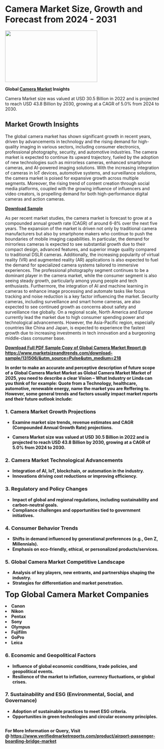 <H1>Camera Market Size, Growth and Forecast from 2024 - 2031</H1><img class="aligncenter size-medium wp-image-584254" src="https://thirdeyenews.in/wp-content/uploads/2024/09/Global-Market-Research-300x168.jpeg" alt="" width="300" height="168" /><p><strong>Global&nbsp;<a href="https://www.marketsizeandtrends.com/download-sample/131506/&amp;utm_source=Pulse&amp;utm_medium=218">Camera Market</a> Insights</strong></p><p>Camera Market size was valued at USD 30.5 Billion in 2022 and is projected to reach USD 43.8 Billion by 2030, growing at a CAGR of 5.0% from 2024 to 2030.</p><p><h2>Market Growth Insights</h2> <p>The global camera market has shown significant growth in recent years, driven by advancements in technology and the rising demand for high-quality imaging in various sectors, including consumer electronics, professional photography, security, and automotive industries. The camera market is expected to continue its upward trajectory, fueled by the adoption of new technologies such as mirrorless cameras, enhanced smartphone cameras, and AI-powered imaging solutions. With the increasing integration of cameras in IoT devices, automotive systems, and surveillance solutions, the camera market is poised for expansive growth across multiple segments. Moreover, the rising trend of content creation through social media platforms, coupled with the growing influence of influencers and video creators, is propelling demand for both high-performance digital cameras and action cameras.</p> <p><strong><a href="download-link">Download Sample</a></strong></p> <p>As per recent market studies, the camera market is forecast to grow at a compounded annual growth rate (CAGR) of around 6-8% over the next five years. The expansion of the market is driven not only by traditional camera manufacturers but also by smartphone makers who continue to push the boundaries of mobile imaging capabilities. In particular, the demand for mirrorless cameras is expected to see substantial growth due to their compact design, advanced features, and superior image quality compared to traditional DSLR cameras. Additionally, the increasing popularity of virtual reality (VR) and augmented reality (AR) applications is also expected to fuel the demand for specialized camera systems tailored to immersive experiences. The professional photography segment continues to be a dominant player in the camera market, while the consumer segment is also seeing steady growth, particularly among young people and tech enthusiasts. Furthermore, the integration of AI and machine learning in cameras to enhance image processing and automate tasks like focus tracking and noise reduction is a key factor influencing the market. Security cameras, including surveillance and smart home cameras, are also expected to see continued growth as concerns about safety and surveillance rise globally. On a regional scale, North America and Europe currently lead the market due to high consumer spending power and technological advancements. However, the Asia-Pacific region, especially countries like China and Japan, is expected to experience the fastest growth due to increasing investments in tech innovation and a burgeoning middle-class consumer base. <p><strong><a href="get-more-link"></p><p><span class=""><strong>Download Full PDF Sample Copy of Global Camera Market Report</strong> @ <a href="https://www.marketsizeandtrends.com/download-sample/131506/&amp;utm_source=Pulse&amp;utm_medium=218" target="_blank">https://www.marketsizeandtrends.com/download-sample/131506/&amp;utm_source=Pulse&amp;utm_medium=218</a></span></p><p>In order to make an accurate and perceptive description of future scope of a Global&nbsp;Camera Market Market as Global&nbsp;Camera Market Market of 2025, you need to describe a clear Vision &ndash; What Industry or Linda can you think of for example: Quote from a Technology, healthcare, automotive, renewable energy, name the market you are Reffering to. However, some general trends and factors usually impact market reports and their future outlook include:</p><h3>1.&nbsp;<strong>Camera Market Growth Projections</strong></h3><ul><li>Examine market size trends, revenue estimates and CAGR (Compounded Annual Growth Rate) projections.</li><li><p>Camera Market size was valued at USD 30.5 Billion in 2022 and is projected to reach USD 43.8 Billion by 2030, growing at a CAGR of 5.0% from 2024 to 2030.</p></li></ul><h3>2.&nbsp;<strong>Camera Market Technological Advancements</strong></h3><ul><li>Integration of AI, IoT, blockchain, or automation in the industry.</li><li>Innovations driving cost reductions or improving efficiency.</li></ul><h3>3.&nbsp;<strong>Regulatory and Policy Changes</strong></h3><ul><li>Impact of global and regional regulations, including sustainability and carbon-neutral goals.</li><li>Compliance challenges and opportunities tied to government initiatives.</li></ul><h3>4.&nbsp;<strong>Consumer Behavior Trends</strong></h3><ul><li>Shifts in demand influenced by generational preferences (e.g., Gen Z, Millennials).</li><li>Emphasis on eco-friendly, ethical, or personalized products/services.</li></ul><h3>5.&nbsp;<strong>Global Camera Market Competitive Landscape</strong></h3><ul><li>Analysis of key players, new entrants, and partnerships shaping the industry.</li><li>Strategies for differentiation and market penetration.</li></ul><p data-pm-slice="1 1 []"><span style="color: inherit; font-family: inherit; font-size: 25px;">Top Global Camera Market Companies</span></p><div class="" data-test-id=""><p><li>Canon</li><li> Nikon</li><li> Pentax</li><li> Sony</li><li> Olympus</li><li> Fujifilm</li><li> GoPro</li><li> Leica</li></p></div><h3>6.&nbsp;<strong>Economic and Geopolitical Factors</strong></h3><ul><li>Influence of global economic conditions, trade policies, and geopolitical events.</li><li>Resilience of the market to inflation, currency fluctuations, or global crises.</li></ul><h3>7.&nbsp;<strong>Sustainability and ESG (Environmental, Social, and Governance)</strong></h3><ul><li>Adoption of sustainable practices to meet ESG criteria.</li><li>Opportunities in green technologies and circular economy principles.</li></ul><h2><strong style="font-size: 14px;">For More Information or Query, Visit @&nbsp;</strong><a style="background-color: #ffffff; font-size: 14px;" href="https://www.marketsizeandtrends.com/report/camera-market/" target="_blank">https://www.verifiedmarketreports.com/product/airport-passenger-boarding-bridge-market</a></h2>
